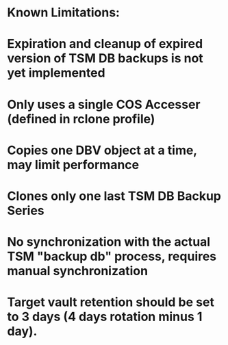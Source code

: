 # Known Limitations:
#
# Expiration and cleanup of expired version of TSM DB backups is not yet implemented
# Only uses a single COS Accesser (defined in rclone profile)
# Copies one DBV object at a time, may limit performance
# Clones only one last TSM DB Backup Series
# No synchronization with the actual TSM "backup db" process, requires manual synchronization
# Target vault retention should be set to 3 days (4 days rotation minus 1 day).
